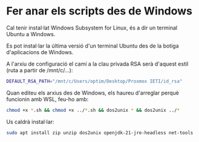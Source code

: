 # Fer anar els scripts des de Windows

Cal tenir instal·lat Windows Subsystem for Linux, és a dir un terminal Ubuntu a Windows. 

Es pot instal·lar la última versió d'un terminal Ubuntu des de la botiga d'aplicacions de Windows.

A l'arxiu de configuració el camí a la clau privada RSA serà d'aquest estil (ruta a partir de /mnt/c/...):
```bash
DEFAULT_RSA_PATH="/mnt/c/Users/optim/Desktop/Proxmox IETI/id_rsa"
```

Quan editeu els arxius des de Windows, els haureu d'arreglar perquè funcionin amb WSL, feu-ho amb:
```bash
chmod +x *.sh && chmod +x ../*.sh && dos2unix * && dos2unix ../*
```

Us caldrà instal·lar:
```bash
sudo apt install zip unzip dos2unix openjdk-21-jre-headless net-tools
```

